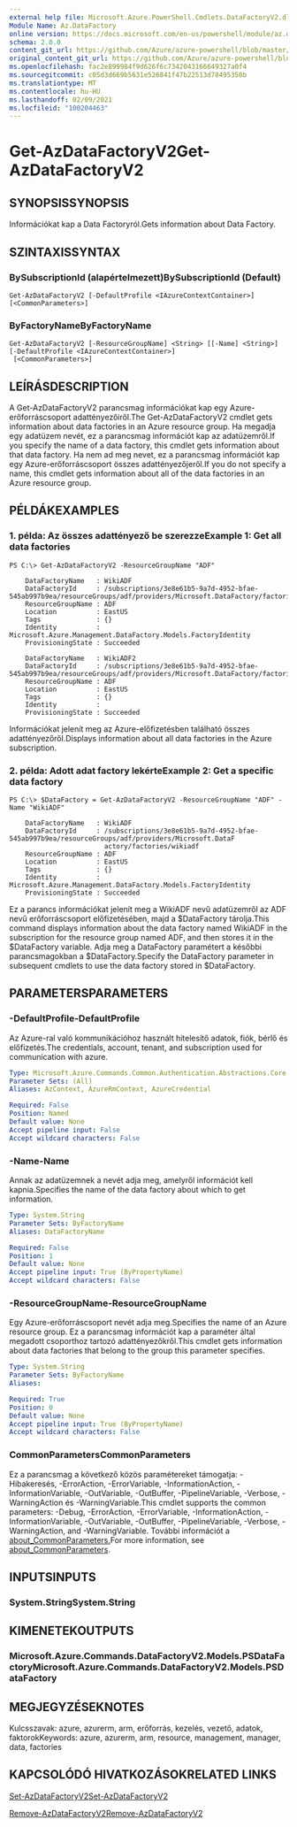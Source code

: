 ```yaml
---
external help file: Microsoft.Azure.PowerShell.Cmdlets.DataFactoryV2.dll-Help.xml
Module Name: Az.DataFactory
online version: https://docs.microsoft.com/en-us/powershell/module/az.datafactory/get-azdatafactoryv2
schema: 2.0.0
content_git_url: https://github.com/Azure/azure-powershell/blob/master/src/DataFactory/DataFactoryV2/help/Get-AzDataFactoryV2.md
original_content_git_url: https://github.com/Azure/azure-powershell/blob/master/src/DataFactory/DataFactoryV2/help/Get-AzDataFactoryV2.md
ms.openlocfilehash: fac2e899984f9d626f6c7342043166649327a0f4
ms.sourcegitcommit: c05d3d669b5631e526841f47b22513d78495350b
ms.translationtype: MT
ms.contentlocale: hu-HU
ms.lasthandoff: 02/09/2021
ms.locfileid: "100204463"
---
```

# <span data-ttu-id="5951d-101">Get-AzDataFactoryV2</span><span class="sxs-lookup"><span data-stu-id="5951d-101">Get-AzDataFactoryV2</span></span>

## <span data-ttu-id="5951d-102">SYNOPSIS</span><span class="sxs-lookup"><span data-stu-id="5951d-102">SYNOPSIS</span></span>
<span data-ttu-id="5951d-103">Információkat kap a Data Factoryról.</span><span class="sxs-lookup"><span data-stu-id="5951d-103">Gets information about Data Factory.</span></span>

## <span data-ttu-id="5951d-104">SZINTAXIS</span><span class="sxs-lookup"><span data-stu-id="5951d-104">SYNTAX</span></span>

### <span data-ttu-id="5951d-105">BySubscriptionId (alapértelmezett)</span><span class="sxs-lookup"><span data-stu-id="5951d-105">BySubscriptionId (Default)</span></span>
```
Get-AzDataFactoryV2 [-DefaultProfile <IAzureContextContainer>] [<CommonParameters>]
```

### <span data-ttu-id="5951d-106">ByFactoryName</span><span class="sxs-lookup"><span data-stu-id="5951d-106">ByFactoryName</span></span>
```
Get-AzDataFactoryV2 [-ResourceGroupName] <String> [[-Name] <String>] [-DefaultProfile <IAzureContextContainer>]
 [<CommonParameters>]
```

## <span data-ttu-id="5951d-107">LEÍRÁS</span><span class="sxs-lookup"><span data-stu-id="5951d-107">DESCRIPTION</span></span>
<span data-ttu-id="5951d-108">A Get-AzDataFactoryV2 parancsmag információkat kap egy Azure-erőforráscsoport adattényezőiről.</span><span class="sxs-lookup"><span data-stu-id="5951d-108">The Get-AzDataFactoryV2 cmdlet gets information about data factories in an Azure resource group.</span></span>
<span data-ttu-id="5951d-109">Ha megadja egy adatüzem nevét, ez a parancsmag információt kap az adatüzemről.</span><span class="sxs-lookup"><span data-stu-id="5951d-109">If you specify the name of a data factory, this cmdlet gets information about that data factory.</span></span>
<span data-ttu-id="5951d-110">Ha nem ad meg nevet, ez a parancsmag információt kap egy Azure-erőforráscsoport összes adattényezőjeről.</span><span class="sxs-lookup"><span data-stu-id="5951d-110">If you do not specify a name, this cmdlet gets information about all of the data factories in an Azure resource group.</span></span>

## <span data-ttu-id="5951d-111">PÉLDÁK</span><span class="sxs-lookup"><span data-stu-id="5951d-111">EXAMPLES</span></span>

### <span data-ttu-id="5951d-112">1. példa: Az összes adattényező be szerezze</span><span class="sxs-lookup"><span data-stu-id="5951d-112">Example 1: Get all data factories</span></span>
```
PS C:\> Get-AzDataFactoryV2 -ResourceGroupName "ADF"

    DataFactoryName   : WikiADF
    DataFactoryId     : /subscriptions/3e8e61b5-9a7d-4952-bfae-545ab997b9ea/resourceGroups/adf/providers/Microsoft.DataFactory/factories/wikiadf
    ResourceGroupName : ADF
    Location          : EastUS
    Tags              : {}
    Identity          : Microsoft.Azure.Management.DataFactory.Models.FactoryIdentity
    ProvisioningState : Succeeded

    DataFactoryName   : WikiADF2
    DataFactoryId     : /subscriptions/3e8e61b5-9a7d-4952-bfae-545ab997b9ea/resourceGroups/adf/providers/Microsoft.DataFactory/factories/wikiadf2
    ResourceGroupName : ADF
    Location          : EastUS
    Tags              : {}
    Identity          :
    ProvisioningState : Succeeded
```

<span data-ttu-id="5951d-113">Információkat jelenít meg az Azure-előfizetésben található összes adattényezőről.</span><span class="sxs-lookup"><span data-stu-id="5951d-113">Displays information about all data factories in the Azure subscription.</span></span>

### <span data-ttu-id="5951d-114">2. példa: Adott adat factory lekérte</span><span class="sxs-lookup"><span data-stu-id="5951d-114">Example 2: Get a specific data factory</span></span>
```
PS C:\> $DataFactory = Get-AzDataFactoryV2 -ResourceGroupName "ADF" -Name "WikiADF"

    DataFactoryName   : WikiADF
    DataFactoryId     : /subscriptions/3e8e61b5-9a7d-4952-bfae-545ab997b9ea/resourceGroups/adf/providers/Microsoft.DataF
                        actory/factories/wikiadf
    ResourceGroupName : ADF
    Location          : EastUS
    Tags              : {}
    Identity          : Microsoft.Azure.Management.DataFactory.Models.FactoryIdentity
    ProvisioningState : Succeeded
```

<span data-ttu-id="5951d-115">Ez a parancs információkat jelenít meg a WikiADF nevű adatüzemről az ADF nevű erőforráscsoport előfizetésében, majd a $DataFactory tárolja.</span><span class="sxs-lookup"><span data-stu-id="5951d-115">This command displays information about the data factory named WikiADF in the subscription for the resource group named ADF, and then stores it in the $DataFactory variable.</span></span>
<span data-ttu-id="5951d-116">Adja meg a DataFactory paramétert a későbbi parancsmagokban a $DataFactory.</span><span class="sxs-lookup"><span data-stu-id="5951d-116">Specify the DataFactory parameter in subsequent cmdlets to use the data factory stored in $DataFactory.</span></span>

## <span data-ttu-id="5951d-117">PARAMETERS</span><span class="sxs-lookup"><span data-stu-id="5951d-117">PARAMETERS</span></span>

### <span data-ttu-id="5951d-118">-DefaultProfile</span><span class="sxs-lookup"><span data-stu-id="5951d-118">-DefaultProfile</span></span>
<span data-ttu-id="5951d-119">Az Azure-ral való kommunikációhoz használt hitelesítő adatok, fiók, bérlő és előfizetés.</span><span class="sxs-lookup"><span data-stu-id="5951d-119">The credentials, account, tenant, and subscription used for communication with azure.</span></span>

```yaml
Type: Microsoft.Azure.Commands.Common.Authentication.Abstractions.Core.IAzureContextContainer
Parameter Sets: (All)
Aliases: AzContext, AzureRmContext, AzureCredential

Required: False
Position: Named
Default value: None
Accept pipeline input: False
Accept wildcard characters: False
```

### <span data-ttu-id="5951d-120">-Name</span><span class="sxs-lookup"><span data-stu-id="5951d-120">-Name</span></span>
<span data-ttu-id="5951d-121">Annak az adatüzemnek a nevét adja meg, amelyről információt kell kapnia.</span><span class="sxs-lookup"><span data-stu-id="5951d-121">Specifies the name of the data factory about which to get information.</span></span>

```yaml
Type: System.String
Parameter Sets: ByFactoryName
Aliases: DataFactoryName

Required: False
Position: 1
Default value: None
Accept pipeline input: True (ByPropertyName)
Accept wildcard characters: False
```

### <span data-ttu-id="5951d-122">-ResourceGroupName</span><span class="sxs-lookup"><span data-stu-id="5951d-122">-ResourceGroupName</span></span>
<span data-ttu-id="5951d-123">Egy Azure-erőforráscsoport nevét adja meg.</span><span class="sxs-lookup"><span data-stu-id="5951d-123">Specifies the name of an Azure resource group.</span></span>
<span data-ttu-id="5951d-124">Ez a parancsmag információt kap a paraméter által megadott csoporthoz tartozó adattényezőkről.</span><span class="sxs-lookup"><span data-stu-id="5951d-124">This cmdlet gets information about data factories that belong to the group this parameter specifies.</span></span>

```yaml
Type: System.String
Parameter Sets: ByFactoryName
Aliases:

Required: True
Position: 0
Default value: None
Accept pipeline input: True (ByPropertyName)
Accept wildcard characters: False
```

### <span data-ttu-id="5951d-125">CommonParameters</span><span class="sxs-lookup"><span data-stu-id="5951d-125">CommonParameters</span></span>
<span data-ttu-id="5951d-126">Ez a parancsmag a következő közös paramétereket támogatja: -Hibakeresés, -ErrorAction, -ErrorVariable, -InformationAction, -InformationVariable, -OutVariable, -OutBuffer, -PipelineVariable, -Verbose, -WarningAction és -WarningVariable.</span><span class="sxs-lookup"><span data-stu-id="5951d-126">This cmdlet supports the common parameters: -Debug, -ErrorAction, -ErrorVariable, -InformationAction, -InformationVariable, -OutVariable, -OutBuffer, -PipelineVariable, -Verbose, -WarningAction, and -WarningVariable.</span></span> <span data-ttu-id="5951d-127">További információt a [about_CommonParameters.](http://go.microsoft.com/fwlink/?LinkID=113216)</span><span class="sxs-lookup"><span data-stu-id="5951d-127">For more information, see [about_CommonParameters](http://go.microsoft.com/fwlink/?LinkID=113216).</span></span>

## <span data-ttu-id="5951d-128">INPUTS</span><span class="sxs-lookup"><span data-stu-id="5951d-128">INPUTS</span></span>

### <span data-ttu-id="5951d-129">System.String</span><span class="sxs-lookup"><span data-stu-id="5951d-129">System.String</span></span>

## <span data-ttu-id="5951d-130">KIMENETEK</span><span class="sxs-lookup"><span data-stu-id="5951d-130">OUTPUTS</span></span>

### <span data-ttu-id="5951d-131">Microsoft.Azure.Commands.DataFactoryV2.Models.PSDataFactory</span><span class="sxs-lookup"><span data-stu-id="5951d-131">Microsoft.Azure.Commands.DataFactoryV2.Models.PSDataFactory</span></span>

## <span data-ttu-id="5951d-132">MEGJEGYZÉSEK</span><span class="sxs-lookup"><span data-stu-id="5951d-132">NOTES</span></span>
<span data-ttu-id="5951d-133">Kulcsszavak: azure, azurerm, arm, erőforrás, kezelés, vezető, adatok, faktorok</span><span class="sxs-lookup"><span data-stu-id="5951d-133">Keywords: azure, azurerm, arm, resource, management, manager, data, factories</span></span>

## <span data-ttu-id="5951d-134">KAPCSOLÓDÓ HIVATKOZÁSOK</span><span class="sxs-lookup"><span data-stu-id="5951d-134">RELATED LINKS</span></span>

[<span data-ttu-id="5951d-135">Set-AzDataFactoryV2</span><span class="sxs-lookup"><span data-stu-id="5951d-135">Set-AzDataFactoryV2</span></span>]()

[<span data-ttu-id="5951d-136">Remove-AzDataFactoryV2</span><span class="sxs-lookup"><span data-stu-id="5951d-136">Remove-AzDataFactoryV2</span></span>]()


